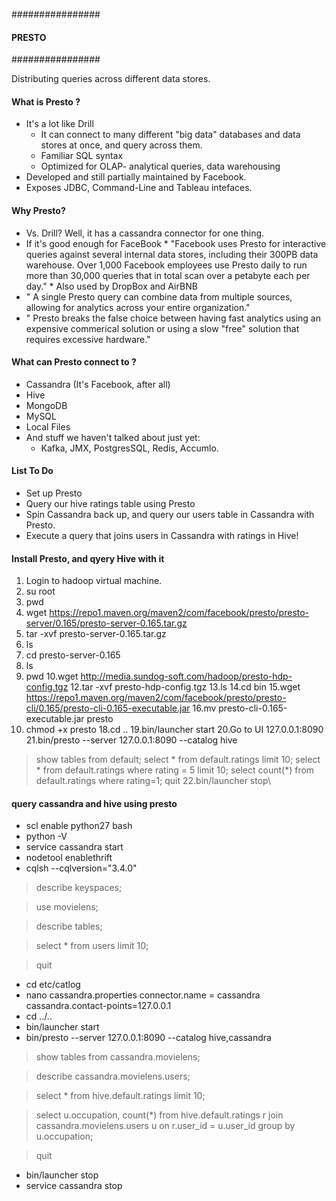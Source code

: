 ################
#### PRESTO ####
################

Distributing queries across different data stores.

#### What is Presto ?
- It's a lot like Drill
    * It can connect to many different "big data" databases and data stores at once, and query across them.
    * Familiar SQL syntax
    * Optimized for OLAP- analytical queries, data warehousing
- Developed and still partially maintained by Facebook.
- Exposes JDBC, Command-Line and Tableau intefaces.

#### Why Presto?
- Vs. Drill? Well, it has a cassandra connector for one thing.
- If it's good enough for FaceBook
        * "Facebook uses Presto for interactive queries against several internal data stores, including their 300PB data warehouse.
          Over 1,000 Facebook employees use Presto daily to run more than 30,000 queries that in total scan over a petabyte each per day."
        * Also used by DropBox and AirBNB
- " A single Presto query can combine data from multiple sources, allowing for analytics across your entire organization."
- " Presto breaks the false choice between having fast analytics using an expensive commerical solution or using a slow "free"
    solution that requires excessive hardware."
    
#### What can Presto connect to ?
- Cassandra (It's Facebook, after all)
- Hive 
- MongoDB 
- MySQL
- Local Files
- And stuff we haven't talked about just yet:
    * Kafka, JMX, PostgresSQL, Redis, Accumlo.
    
#### List To Do
- Set up Presto
- Query our hive ratings table using Presto
- Spin Cassandra back up, and query our users table in Cassandra with Presto.
- Execute a query that joins users in Cassandra with ratings in Hive!

#### Install Presto, and qyery Hive with it
1. Login to hadoop virtual machine.
2. su root
3. pwd
4. wget https://repo1.maven.org/maven2/com/facebook/presto/presto-server/0.165/presto-server-0.165.tar.gz
5. tar -xvf presto-server-0.165.tar.gz
6. ls
7. cd presto-server-0.165
8. ls
9. pwd
10.wget http://media.sundog-soft.com/hadoop/presto-hdp-config.tgz
12.tar -xvf presto-hdp-config.tgz
13.ls
14.cd bin
15.wget https://repo1.maven.org/maven2/com/facebook/presto/presto-cli/0.165/presto-cli-0.165-executable.jar
16.mv presto-cli-0.165-executable.jar presto
17. chmod +x presto
18.cd ..
19.bin/launcher start
20.Go to UI 127.0.0.1:8090
21.bin/presto --server 127.0.0.1:8090 --catalog hive
  > show tables from default;
  > select * from default.ratings limit 10;
  > select * from default.ratings where rating = 5 limit 10;
  > select count(*) from default.ratings where rating=1;
  > quit
22.bin/launcher stop\

#### query cassandra and hive using presto

- scl enable python27 bash
- python -V
- service cassandra start
- nodetool enablethrift 
- cqlsh --cqlversion="3.4.0"

 > describe keyspaces;
 
 > use movielens;
 
 > describe tables;
 
 > select * from users limit 10;
 
 > quit
 
 - cd etc/catlog
 - nano cassandra.properties
      connector.name = cassandra
      cassandra.contact-points=127.0.0.1
 - cd ../..
 - bin/launcher start
 - bin/presto --server 127.0.0.1:8090 --catalog hive,cassandra
 
  > show tables from cassandra.movielens;
  
  > describe cassandra.movielens.users;
  
  > select * from hive.default.ratings limit 10;
  
  > select u.occupation, count(*) from hive.default.ratings r join 
    cassandra.movielens.users u on r.user_id = u.user_id group by u.occupation;
    
  > quit
  
  - bin/launcher stop
  - service cassandra stop
  

